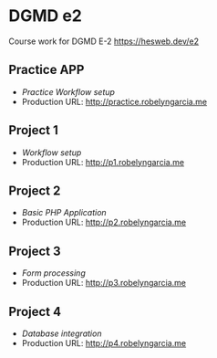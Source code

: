 # DGMD e2
Course work for DGMD E-2
<https://hesweb.dev/e2>

## Practice APP
+ *Practice Workflow setup*
+ Production URL: <http://practice.robelyngarcia.me>

## Project 1
+ *Workflow setup*
+ Production URL: <http://p1.robelyngarcia.me>

## Project 2
+ *Basic PHP Application*
+ Production URL: <http://p2.robelyngarcia.me>

## Project 3
+ *Form processing*
+ Production URL: <http://p3.robelyngarcia.me>

## Project 4
+ *Database integration*
+ Production URL: <http://p4.robelyngarcia.me>
